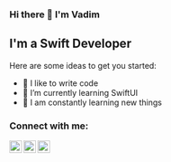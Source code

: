 ### Hi there 👋 I'm Vadim

## I'm a Swift Developer

Here are some ideas to get you started:

- 💪 I like to write code
- 🌱 I’m currently learning SwiftUI
- 🥅 I am constantly learning new things


### Connect with me:
[<img align="left" alt="VadimShinkarenko | LinkedIn" width="22px" src="https://cdn.jsdelivr.net/npm/simple-icons@v3/icons/linkedin.svg" />][linkedin]
[<img align="left" alt="VadimShinkarenko | Instagram" width="22px" src="https://cdn.jsdelivr.net/npm/simple-icons@v3/icons/instagram.svg" />][instagram]
[<img align="left" alt="VadimShinkarenko | Instagram" width="22px" src="https://cdn.jsdelivr.net/npm/simple-icons@v3/icons/telegram.svg" />][telegram]

[linkedin]: https://www.linkedin.com/in/vadim-shinkarenko
[instagram]: https://www.instagram.com/shink_vadim/
[telegram]: https://tlgg.ru/vadim_shink
